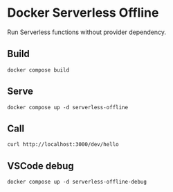 # Docker Serverless Offline

Run Serverless functions without provider dependency.

## Build

```shell
docker compose build
```

## Serve

```shell
docker compose up -d serverless-offline
```

## Call

```shell
curl http://localhost:3000/dev/hello
```

## VSCode debug

```shell
docker compose up -d serverless-offline-debug
```
